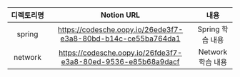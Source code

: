 
| 디&#x2060;렉&#x2060;토&#x2060;리&#x2060;명 | Notion URL |  내용 |
| :---: | :-------: | :-------: |
|spring| https://codesche.oopy.io/26ede3f7-e3a8-80bd-b14c-ce55ba764da1 | Spring 학습 내용|
|network| https://codesche.oopy.io/26fde3f7-e3a8-80ed-9536-e85b68a9dacf | Network 학습 내용|
